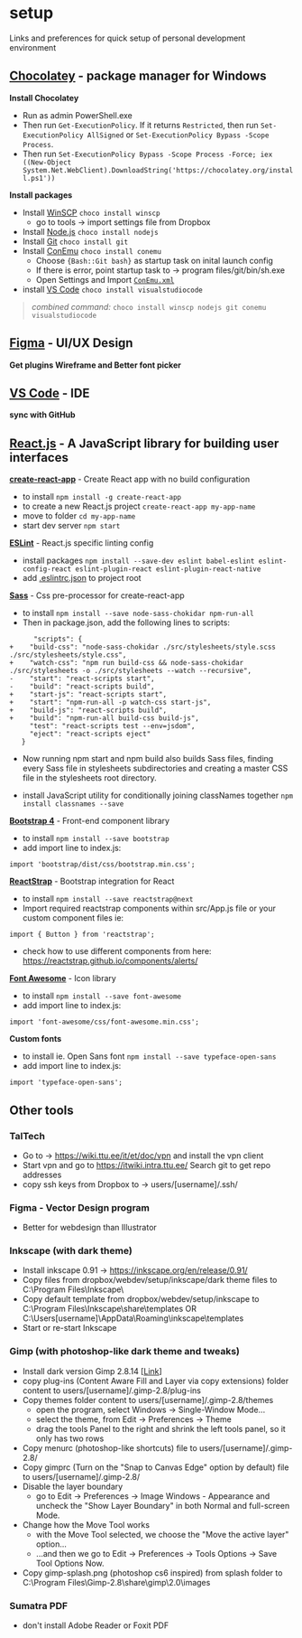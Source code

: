 # setup
Links and preferences for quick setup of personal development environment

## [Chocolatey](https://chocolatey.org/) - package manager for Windows

**Install Chocolatey**
- Run as admin PowerShell.exe
- Then run `Get-ExecutionPolicy`. If it returns `Restricted`, then run `Set-ExecutionPolicy AllSigned` or `Set-ExecutionPolicy Bypass -Scope Process`.
- Then run `Set-ExecutionPolicy Bypass -Scope Process -Force; iex ((New-Object                                              System.Net.WebClient).DownloadString('https://chocolatey.org/install.ps1'))`

**Install packages**
- Install [WinSCP](https://winscp.net) `choco install winscp`
  - go to tools -> import settings file from Dropbox
- Install [Node.js](https://nodejs.org/en/) `choco install nodejs`
- Install [Git](https://git-scm.com/) `choco install git`
- Install [ConEmu](https://conemu.github.io/) `choco install conemu`
  - Choose `{Bash::Git bash}` as startup task on inital launch config
  - If there is error, point startup task to -> program files/git/bin/sh.exe
  - Open Settings and Import [`ConEmu.xml`](ConEmu.xml)
- install [VS Code](https://code.visualstudio.com/) `choco install visualstudiocode`
>
>*combined command:* `choco install winscp nodejs git conemu visualstudiocode`
>

## [Figma](https://figma.com/) - UI/UX Design

**Get plugins Wireframe and Better font picker**


## [VS Code](https://code.visualstudio.com/) - IDE

**sync with GitHub**


## [React.js](https://reactjs.org/) - A JavaScript library for building user interfaces

**[create-react-app](https://github.com/facebook/create-react-app)** - Create React app with no build configuration
- to install `npm install -g create-react-app`
- to create a new React.js project `create-react-app my-app-name`
- move to folder `cd my-app-name`
- start dev server `npm start`

**[ESLint](https://eslint.org/)** - React.js specific linting config
- install packages `npm install --save-dev eslint babel-eslint eslint-config-react eslint-plugin-react eslint-plugin-react-native`
- add [.eslintrc.json](https://github.com/jotttt/setup/blob/master/ESLint/.eslintrc.json) to project root  

**[Sass](https://sass-lang.com/)** - Css pre-processor for create-react-app
- to install `npm install --save node-sass-chokidar npm-run-all`
- Then in package.json, add the following lines to scripts: 
```
      "scripts": {
+    "build-css": "node-sass-chokidar ./src/stylesheets/style.scss ./src/stylesheets/style.css",
+    "watch-css": "npm run build-css && node-sass-chokidar ./src/stylesheets -o ./src/stylesheets --watch --recursive",
-    "start": "react-scripts start",
-    "build": "react-scripts build",
+    "start-js": "react-scripts start",
+    "start": "npm-run-all -p watch-css start-js",
+    "build-js": "react-scripts build",
+    "build": "npm-run-all build-css build-js",
     "test": "react-scripts test --env=jsdom",
     "eject": "react-scripts eject"
   }
```
- Now running npm start and npm build also builds Sass files, finding every Sass file in stylesheets subdirectories and creating a master CSS file in the stylesheets root directory.

- install JavaScript utility for conditionally joining classNames together `npm install classnames --save`

**[Bootstrap 4](https://getbootstrap.com/)** - Front-end component library
- to install `npm install --save bootstrap`
- add import line to index.js:
```
import 'bootstrap/dist/css/bootstrap.min.css';
```

**[ReactStrap](https://reactstrap.github.io/)** - Bootstrap integration for React
- to install `npm install --save reactstrap@next`
- Import required reactstrap components within src/App.js file or your custom component files ie:
```
import { Button } from 'reactstrap';
```
- check how to use different components from here: https://reactstrap.github.io/components/alerts/ 

**[Font Awesome](https://fontawesome.com/)** - Icon library
- to install `npm install --save font-awesome`
- add import line to index.js:
```  
import 'font-awesome/css/font-awesome.min.css';
```

**Custom fonts**
- to install ie. Open Sans font `npm install --save typeface-open-sans`
- add import line to index.js:
```  
import 'typeface-open-sans';
```
## Other tools

### TalTech
- Go to -> https://wiki.ttu.ee/it/et/doc/vpn and install the vpn client
- Start vpn and go to https://itwiki.intra.ttu.ee/ Search git to get repo addresses
- copy ssh keys from Dropbox to -> users/[username]/.ssh/

### Figma - Vector Design program
- Better for webdesign than Illustrator

### Inkscape (with dark theme)
- Install inkscape 0.91 -> https://inkscape.org/en/release/0.91/
- Copy files from dropbox/webdev/setup/inkscape/dark theme files to C:\Program Files\Inkscape\
- Copy default template from dropbox/webdev/setup/inkscape to C:\Program Files\Inkscape\share\templates OR C:\Users\[username]\AppData\Roaming\inkscape\templates
- Start or re-start Inkscape

### Gimp (with photoshop-like dark theme and tweaks)
- Install dark version Gimp 2.8.14 [[Link](http://www.partha.com/)]
- copy plug-ins (Content Aware Fill and Layer via copy extensions) folder content to users/[username]/.gimp-2.8/plug-ins
- Copy themes folder content to users/[username]/.gimp-2.8/themes
  - open the program, select Windows -> Single-Window Mode...
  - select the theme, from Edit -> Preferences -> Theme
  - drag the tools Panel to the right and shrink the left tools panel, so it only has two rows
- Copy menurc (photoshop-like shortcuts) file to users/[username]/.gimp-2.8/
- Copy gimprc (Turn on the "Snap to Canvas Edge" option by default) file to users/[username]/.gimp-2.8/
- Disable the layer boundary
  - go to Edit -> Preferences -> Image Windows - Appearance and uncheck the "Show Layer Boundary" in both Normal and full-screen Mode.
- Change how the Move Tool works
  - with the Move Tool selected, we choose the "Move the active layer" option...
  - ...and then we go to Edit -> Preferences -> Tools Options -> Save Tool Options Now.
- Copy gimp-splash.png (photoshop cs6 inspired) from splash folder to C:\Program Files\Gimp-2.8\share\gimp\2.0\images



### Sumatra PDF
- don't install Adobe Reader or Foxit PDF

